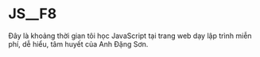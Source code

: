 # JS__F8
Đây là khoảng thời gian tôi học JavaScript tại trang web dạy lập trình miễn phí, dễ hiểu, tâm huyết của Anh Đặng Sơn.
